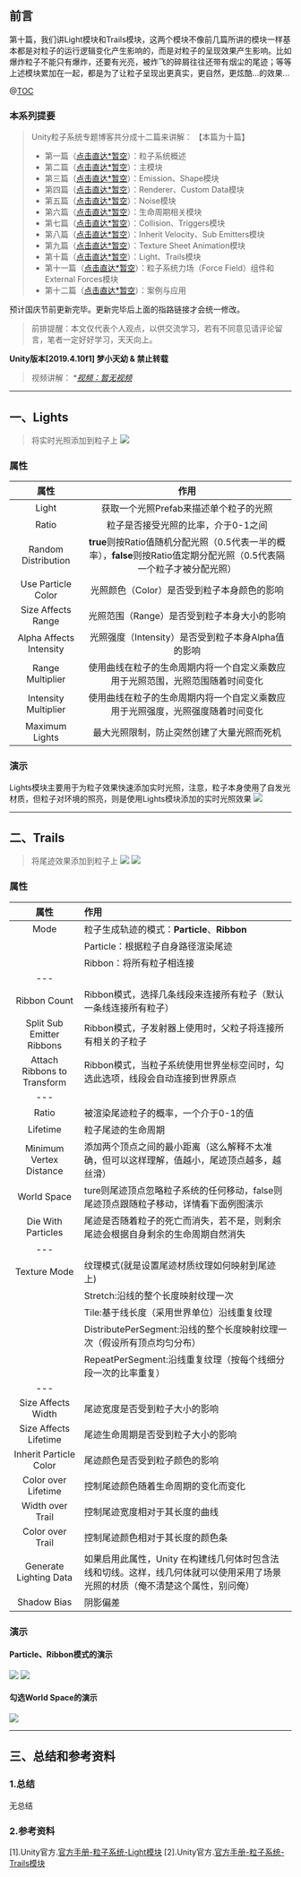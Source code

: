 ## 前言
第十篇，我们讲Light模块和Trails模块，这两个模块不像前几篇所讲的模块一样基本都是对粒子的运行逻辑变化产生影响的，而是对粒子的呈现效果产生影响。比如爆炸粒子不能只有爆炸，还要有光亮，被炸飞的碎屑往往还带有烟尘的尾迹；等等上述模块累加在一起，都是为了让粒子呈现出更真实，更自然，更炫酷...的效果...

@[TOC](目录)

### 本系列提要
> Unity粒子系统专题博客共分成十二篇来讲解： 【本篇为十篇】
> - 第一篇（[点击直达*暂空](空地址)）：粒子系统概述
> - 第二篇（[点击直达*暂空](空地址)）：主模块
> - 第三篇（[点击直达*暂空](空地址)）：Emission、Shape模块
> - 第四篇（[点击直达*暂空](空地址)）：Renderer、Custom Data模块
> - 第五篇（[点击直达*暂空](空地址)）：Noise模块
> - 第六篇（[点击直达*暂空](空地址)）：生命周期相关模块
> - 第七篇（[点击直达*暂空](空地址)）：Collision、Triggers模块
> - 第八篇（[点击直达*暂空](空地址)）：Inherit Velocity、Sub Emitters模块
> - 第九篇（[点击直达*暂空](空地址)）：Texture Sheet Animation模块
> - 第十篇（[点击直达*暂空](空地址)）：Light、Trails模块
> - 第十一篇（[点击直达*暂空](空地址)）：粒子系统力场（Force Field）组件和External Forces模块
> - 第十二篇（[点击直达*暂空](空地址)）：案例与应用

预计国庆节前更新完毕。更新完毕后上面的指路链接才会统一修改。

> 前排提醒：本文仅代表个人观点，以供交流学习，若有不同意见请评论留言，笔者一定好好学习，天天向上。

**Unity版本[2019.4.10f1] 梦小天幼 & 禁止转载**
> 视频讲解：
**[视频：暂无视频](空地址)*

---
## 一、Lights
> 将实时光照添加到粒子上
> <img src="img/p1.png">

### 属性

|属性|作用|
|:-:|:-:|
|Light|获取一个光照Prefab来描述单个粒子的光照|
|Ratio|粒子是否接受光照的比率，介于0-1之间|
|Random Distribution|**true**则按Ratio值随机分配光照（0.5代表一半的概率），**false**则按Ratio值定期分配光照（0.5代表隔一个粒子才被分配光照）|
|Use Particle Color|光照颜色（Color）是否受到粒子本身颜色的影响|
|Size Affects Range|光照范围（Range）是否受到粒子本身大小的影响|
|Alpha Affects Intensity|光照强度（Intensity）是否受到粒子本身Alpha值的影响|
|Range Multiplier|使用曲线在粒子的生命周期内将一个自定义乘数应用于光照范围，光照范围随着时间变化|
|Intensity Multiplier|使用曲线在粒子的生命周期内将一个自定义乘数应用于光照强度，光照强度随着时间变化|
|Maximum Lights|最大光照限制，防止突然创建了大量光照而死机|

### 演示
Lights模块主要用于为粒子效果快速添加实时光照，注意，粒子本身使用了自发光材质，但粒子对环境的照亮，则是使用Lights模块添加的实时光照效果
<img src="img/g4.gif">

---
## 二、Trails
> 将尾迹效果添加到粒子上
> <img src="img/p2.png">
> <img src="img/p3.png">

### 属性

|属性|作用|
|:-:|:-|
|Mode|粒子生成轨迹的模式：**Particle**、**Ribbon**|
||Particle：根据粒子自身路径渲染尾迹|
||Ribbon：将所有粒子相连接|
|---||
|Ribbon Count|Ribbon模式，选择几条线段来连接所有粒子（默认一条线连接所有粒子）|
|Split Sub Emitter Ribbons|Ribbon模式，子发射器上使用时，父粒子将连接所有相关的子粒子|
|Attach Ribbons to Transform|Ribbon模式，当粒子系统使用世界坐标空间时，勾选此选项，线段会自动连接到世界原点|
|---|
|Ratio|被渲染尾迹粒子的概率，一个介于0-1的值|
|Lifetime|粒子尾迹的生命周期|
|Minimum Vertex Distance|添加两个顶点之间的最小距离（这么解释不太准确，但可以这样理解，值越小，尾迹顶点越多，越丝滑）|
|World Space|ture则尾迹顶点忽略粒子系统的任何移动，false则尾迹顶点跟随粒子移动，详情看下面例图演示|
|Die With Particles|尾迹是否随着粒子的死亡而消失，若不是，则剩余尾迹会根据自身剩余的生命周期自然消失|
|---||
|Texture Mode|纹理模式(就是设置尾迹材质纹理如何映射到尾迹上)|
||Stretch:沿线的整个长度映射纹理一次|
||Tile:基于线长度（采用世界单位）沿线重复纹理|
||DistributePerSegment:沿线的整个长度映射纹理一次（假设所有顶点均匀分布）
||RepeatPerSegment:沿线重复纹理（按每个线细分段一次的比率重复）|
|---||
|Size Affects Width|尾迹宽度是否受到粒子大小的影响|
|Size Affects Lifetime|尾迹生命周期是否受到粒子大小的影响|
|Inherit Particle Color|尾迹颜色是否受到粒子颜色的影响|
|Color over Lifetime|控制尾迹颜色随着生命周期的变化而变化|
|Width over Trail|控制尾迹宽度相对于其长度的曲线|
|Color over Trail|控制尾迹颜色相对于其长度的颜色条|
|Generate Lighting Data|如果启用此属性，Unity 在构建线几何体时包含法线和切线。这样，线几何体就可以使用采用了场景光照的材质（俺不清楚这个属性，别问俺）|
|Shadow Bias|阴影偏差|

### 演示

#### Particle、Ribbon模式的演示
<img src="img/g1.gif">
<img src="img/g2.gif">

#### 勾选World Space的演示
<img src="img/g3.gif">

---

## 三、总结和参考资料
### 1.总结
无总结
### 2.参考资料
[1].Unity官方.[官方手册-粒子系统-Light模块](https://docs.unity3d.com/2021.3/Documentation/Manual/PartSysLightsModule.html)
[2].Unity官方.[官方手册-粒子系统-Trails模块](https://docs.unity3d.com/2021.3/Documentation/Manual/PartSysTrailsModule.html)

